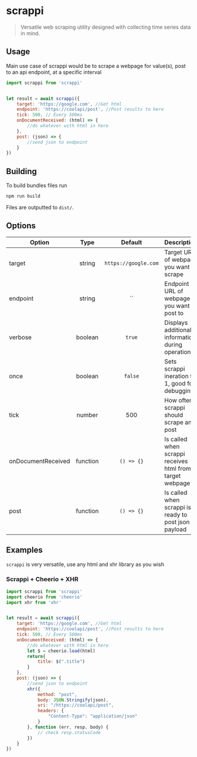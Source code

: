 # scrappi

> Versatile web scraping utility designed with collecting time series data in mind.

## Usage
Main use case of scrappi would be to scrape a webpage for value(s), post to an api endpoint, at a specific interval

```javascript
import scrappi from 'scrappi'


let result = await scrappi({
    target: 'https://google.com', //Get html
    endpoint: 'https://coolapi/post', //Post results to here
    tick: 500, // Every 500ms
    onDocumentReceived: (html) => {
        //do whatever with html in here
    },
    post: (json) => {
        //send json to endpoint
    }
})
```


## Building
To build bundles files run
```javascript
npm run build
```
Files are outputted to `dist/`.

## Options
| Option       | Type           | Default |Description  |
| ------------- |:-------------:|:-------------:| :-----|
| target      | string | `https://google.com` | Target URL of webpage you want to scrape |
| endpoint      | string| ``      |   Endpoint URL of webpage you want to post to |
| verbose | boolean      | `true` |    Displays additional information during operation |
| once | boolean      | `false` |    Sets scrappi ineration to 1, good for debugging |
| tick | number      | 500 |    How often scrappi should scrape and post |
| onDocumentReceived |  function |`() => {}`      |    Is called when scrappi receives html from target webpage|
| post | function      | `() => {}` |    Is called when scrappi is ready to post json payload|

## Examples

`scrappi` is very versatile, use any html and xhr library as you wish  

### Scrappi + Cheerio + XHR
```javascript
import scrappi from 'scrappi'
import cheerio from 'cheerio'
import xhr from 'xhr'


let result = await scrappi({
    target: 'https://google.com', //Get html
    endpoint: 'https://coolapi/post', //Post results to here
    tick: 500, // Every 500ms
    onDocumentReceived: (html) => {
        //do whatever with html in here
        let $ = cheerio.load(html)
        return{
            title: $(".title")
        }
    },
    post: (json) => {
        //send json to endpoint
        xhr({
            method: "post",
            body: JSON.Stringify(json),
            uri: "/https://coolapi/post",
            headers: {
                "Content-Type": "application/json"
            }
        }, function (err, resp, body) {
            // check resp.statusCode
        })
    }
})
```